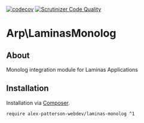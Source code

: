 
[![codecov](https://codecov.io/gh/alex-patterson-webdev/laminas-monolog/branch/master/graph/badge.svg)](https://codecov.io/gh/alex-patterson-webdev/laminas-monolog)
[![Scrutinizer Code Quality](https://scrutinizer-ci.com/g/alex-patterson-webdev/laminas-monolog/badges/quality-score.png?b=master)](https://scrutinizer-ci.com/g/alex-patterson-webdev/laminas-monolog/?branch=master)

# Arp\LaminasMonolog

## About

Monolog integration module for Laminas Applications

## Installation

Installation via [Composer](https://getcomposer.org).

    require alex-patterson-webdev/laminas-monolog ^1
